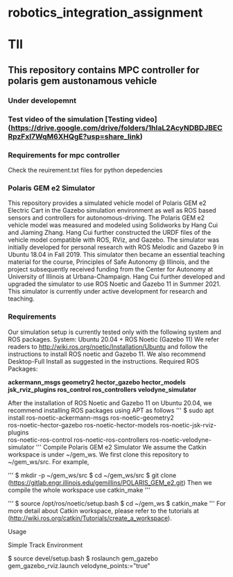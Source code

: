 # robotics_integration_assignment
# TII
## This repository contains MPC controller for polaris gem austonamous vehicle
### Under developemnt

### Test video of the simulation [Testing video] (https://drive.google.com/drive/folders/1hIaL2AcyNDBDJBECRpzFxI7WqM6XHQgE?usp=share_link)

### Requirements for mpc controller

Check the reuirement.txt files for python depedencies

### Polaris GEM e2 Simulator
This repository provides a simulated vehicle model of Polaris GEM e2 Electric Cart in the Gazebo simulation environment as well as ROS based sensors and controllers for autonomous-driving. The Polaris GEM e2 vehicle model was measured and modeled using Solidworks by Hang Cui and Jiaming Zhang. Hang Cui further constructed the URDF files of the vehicle model compatible with ROS, RViz, and Gazebo.
The simulator was initially developed for personal research with ROS Melodic and Gazebo 9 in Ubuntu 18.04 in Fall 2019. This simulator then became an essential teaching material for the course, Principles of Safe Autonomy @ Illinois, and the project subsequently received funding from the Center for Autonomy at University of Illinois at Urbana-Champaign. Hang Cui further developed and upgraded the simulator to use ROS Noetic and Gazebo 11 in Summer 2021. This simulator is currently under active development for research and teaching.

### Requirements
Our simulation setup is currently tested only with the following system and ROS packages.
System: Ubuntu 20.04 + ROS Noetic (Gazebo 11)
We refer readers to http://wiki.ros.org/noetic/Installation/Ubuntu and follow the instructions to install ROS noetic and Gazebo 11.
We also recommend Desktop-Full Install as suggested in the instructions.
Required ROS Packages:

**ackermann_msgs
geometry2
hector_gazebo
hector_models
jsk_rviz_plugins
ros_control
ros_controllers
velodyne_simulator**

After the installation of ROS Noetic and Gazebo 11 on Ubuntu 20.04, we recommend installing ROS packages using APT as follows
'''
 $ sudo apt install ros-noetic-ackermann-msgs ros-noetic-geometry2 \
    ros-noetic-hector-gazebo ros-noetic-hector-models ros-noetic-jsk-rviz-plugins \
    ros-noetic-ros-control ros-noetic-ros-controllers ros-noetic-velodyne-simulator
'''
Compile Polaris GEM e2 Simulator
We assume the Catkin workspace is under ~/gem_ws. We first clone this repository to ~/gem_ws/src.
For example,

'''
$ mkdir -p ~/gem_ws/src
$ cd ~/gem_ws/src
$ git clone (https://gitlab.engr.illinois.edu/gemillins/POLARIS_GEM_e2.git)
Then we compile the whole workspace use catkin_make
'''

'''
$ source /opt/ros/noetic/setup.bash
$ cd ~/gem_ws
$ catkin_make
'''
For more detail about Catkin workspace, please refer to the tutorials at (http://wiki.ros.org/catkin/Tutorials/create_a_workspace).

Usage

Simple Track Environment

$ source devel/setup.bash
$ roslaunch gem_gazebo gem_gazebo_rviz.launch velodyne_points:="true"




